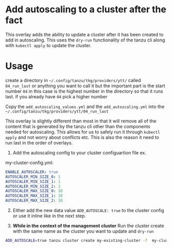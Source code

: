 # Add autoscaling to a cluster after the fact

This overlay adds the ability to update a cluster after it has been created to add in autoscaling. This uses the `dry-run` functionality of the tanzu cli along with `kubectl apply` to update the cluster. 


# Usage 

create a directory in `~/.config/tanzu/tkg/providers/ytt/` called `04_run_last` or anything you want to call it but the important part is the start number `04` in this case is the highest number in the directory so that it runs last. if you already have `04` pick a higher number

Copy the `add_autoscaling_values.yml` and the `add_autoscaling.yml` into the `~/.config/tanzu/tkg/providers/ytt/04_run_last` 


This overlay is slightly different than most in that it will remove all of the content that is generated by the tanzu cli other than the components needed for autoscaling. This allows for us to safely run it through `kubectl apply` and not worry about conflicts etc. This is also the reason it need to run last in the order of overlays.


1. Add the autoscaling config to your cluster configuartion file ex.

my-cluster-config.yml:
```yml
ENABLE_AUTOSCALER: true
AUTOSCALER_MIN_SIZE_0: 1
AUTOSCALER_MIN_SIZE_1: 1
AUTOSCALER_MIN_SIZE_2: 2
AUTOSCALER_MAX_SIZE_0: 10
AUTOSCALER_MAX_SIZE_1: 10
AUTOSCALER_MAX_SIZE_2: 10
```

2. Either add the new data value `ADD_AUTOSCALE: true` to the cluster config or use it inline like in the next step.


3. **While in the context of the management cluster** Run the cluster create with the same name as the cluster you want to update and `dry-run` 

```bash 
ADD_AUTOSCALE=true tanzu cluster create my-existing-cluster -f  my-cluster-config.yml --dry-run | kubectl apply -f-
```
